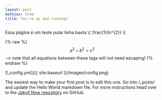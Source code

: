 ```yaml
---
layout: post
mathjax: true
title: You're up and running!
---
```


Essa página é um teste
pular linha basta \\( \frac{1}{n^{2}} \\)

{% raw %}
  $$a^2 + b^2 = c^2$$ --> note that all equations between these tags will not need escaping! 
 {% endraw %}


![_config.yml]({{ site.baseurl }}/images/config.png)

The easiest way to make your first post is to edit this one. Go into /_posts/ and update the Hello World markdown file. For more instructions head over to the [Jekyll Now repository](https://github.com/barryclark/jekyll-now) on GitHub.
